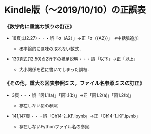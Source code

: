 # Kindle版（〜2019/10/10）の正誤表

### 《数学的に重篤な誤りの訂正》
* 18頁式(2.27)・・・誤「σ（A2）」→正「σ（{A2}）」　※中括弧追加
	* 確率論的に意味の取れない数式．

* 130頁式(12.50)の2行下の補足説明・・・誤「以下」→正「以上」
	* 大小関係を逆に書いてしまった誤植．

### 《その他，重大な図表参照ミス，ファイル名参照ミスの訂正》
* 3頁・・・誤「図1.1(a)」「図1.1(b)」→正「図1.2(a)」「図1.2(b)」
	* 存在しない図の参照．

* 141,147頁・・・誤「Ch14-2_KF.ipynb」→正「Ch14-1_KF.ipynb」
	* 存在しないPythonファイル名の参照．
